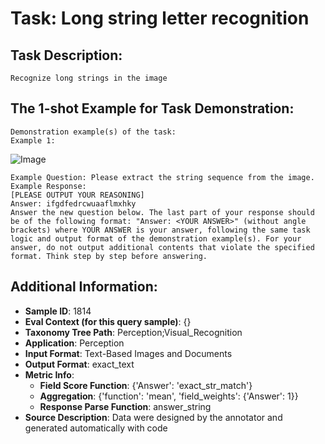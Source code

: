 # Task: Long string letter recognition

## Task Description:

```
Recognize long strings in the image
```

## The 1-shot Example for Task Demonstration:

```
Demonstration example(s) of the task:
Example 1:
```

![Image](1.png)

```
Example Question: Please extract the string sequence from the image.
Example Response:
[PLEASE OUTPUT YOUR REASONING]
Answer: ifgdfedrcwuaaflmxhky
Answer the new question below. The last part of your response should be of the following format: "Answer: <YOUR ANSWER>" (without angle brackets) where YOUR ANSWER is your answer, following the same task logic and output format of the demonstration example(s). For your answer, do not output additional contents that violate the specified format. Think step by step before answering.
```

## Additional Information:

- **Sample ID**: 1814
- **Eval Context (for this query sample)**: {}
- **Taxonomy Tree Path**: Perception;Visual_Recognition
- **Application**: Perception
- **Input Format**: Text-Based Images and Documents
- **Output Format**: exact_text
- **Metric Info**:
  - **Field Score Function**: {'Answer': 'exact_str_match'}
  - **Aggregation**: {'function': 'mean', 'field_weights': {'Answer': 1}}
  - **Response Parse Function**: answer_string
- **Source Description**: Data were designed by the annotator and generated automatically with code
